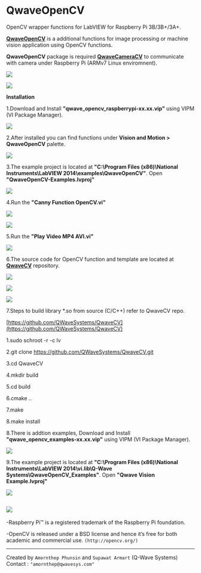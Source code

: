 # QwaveOpenCV

OpenCV wrapper functions for LabVIEW for Raspberry Pi 3B/3B+/3A+.

[**QwaveOpenCV**](https://github.com/QWaveSystems/QwaveOpenCV-Examples) is a additional functions for image processing or machine vision application using OpenCV functions. 

**QwaveOpenCV** package is required [**QwaveCameraCV**](https://github.com/QWaveSystems/QwaveCameraCV) to communicate with camera under Raspberry Pi (ARMv7 Linux enviromnent).

![](http://ftp.qwavesys.com/tmp_pics/QwaveOpenCV-06.png)

![](http://ftp.qwavesys.com/tmp_pics/QwaveOpenCV-09.png)

**Installation**

1.Download and Install **"qwave_opencv_raspberrypi-xx.xx.vip"** using VIPM (VI Package Manager).

![](http://ftp.qwavesys.com/tmp_pics/QwaveOpenCV-08.png)

2.After installed you can find functions under **Vision and Motion > QwaveOpenCV** palette.

![](http://ftp.qwavesys.com/tmp_pics/QwaveOpenCV-00.png)

3.The example project is located at **"C:\Program Files (x86)\National Instruments\LabVIEW 2014\examples\QwaveOpenCV"**. Open **"QwaveOpenCV-Examples.lvproj"**

![](http://ftp.qwavesys.com/tmp_pics/QwaveOpenCV-04.png)

4.Run the **"Canny Function OpenCV.vi"**

![](http://ftp.qwavesys.com/tmp_pics/QwaveOpenCV-05.png)

![](http://ftp.qwavesys.com/tmp_pics/QwaveOpenCV-06.png)

5.Run the **"Play Video MP4 AVI.vi"**

![](http://ftp.qwavesys.com/tmp_pics/QwaveOpenCV-07.png)

6.The source code for OpenCV function and template are located at [**QwaveCV**](https://github.com/QWaveSystems/QwaveCV) repository.

![](http://ftp.qwavesys.com/tmp_pics/QwaveOpenCV-01.png)

![](http://ftp.qwavesys.com/tmp_pics/QwaveOpenCV-02.png)

![](http://ftp.qwavesys.com/tmp_pics/QwaveOpenCV-03.png)

7.Steps to build library *.so from source (C/C++) refer to QwaveCV repo.

[https://github.com/QWaveSystems/QwaveCV](https://github.com/QWaveSystems/QwaveCV)

1.sudo schroot -r -c lv

2.git clone https://github.com/QWaveSystems/QwaveCV.git

3.cd QwaveCV

4.mkdir build

5.cd build

6.cmake ..

7.make

8.make install

8.There is addtion examples, Download and Install **"qwave_opencv_examples-xx.xx.vip"** using VIPM (VI Package Manager).

![](http://ftp.qwavesys.com/tmp_pics/OpenCV_Examples-01.png)

9.The example project is located at **"C:\Program Files (x86)\National Instruments\LabVIEW 2014\vi.lib\Q-Wave Systems\QwaveOpenCV_Examples"**. Open **"Qwave Vision Example.lvproj"**

![](http://ftp.qwavesys.com/tmp_pics/OpenCV_Examples-02.png)

![](http://ftp.qwavesys.com/tmp_pics/OpenCV_Examples-03.png)
-----------------------------------------------------------------

-Raspberry Pi™ is a registered trademark of the Raspberry Pi foundation.

-OpenCV is released under a BSD license and hence it’s free for both academic and commercial use. `(http://opencv.org/)`

------------------------------------------------------------------
Created by `Amornthep Phunsin` and `Supawat Armart` (Q-Wave Systems)
Contact : `"amornthep@qwavesys.com"`
